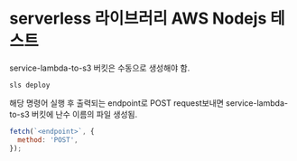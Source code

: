 # serverless 라이브러리 AWS Nodejs 테스트

service-lambda-to-s3 버킷은 수동으로 생성해야 함.

```
sls deploy
```
해당 명령어 실행 후 출력되는 endpoint로 POST request보내면 service-lambda-to-s3 버킷에 난수 이름의 파일 생성됨.

```js
fetch(`<endpoint>`, {
  method: 'POST',
});
```